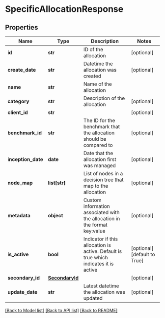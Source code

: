 # SpecificAllocationResponse

## Properties
Name | Type | Description | Notes
------------ | ------------- | ------------- | -------------
**id** | **str** | ID of the allocation | [optional] 
**create_date** | **str** | Datetime the allocation was created | [optional] 
**name** | **str** | Name of the allocation | 
**category** | **str** | Description of the allocation | [optional] 
**client_id** | **str** |  | [optional] 
**benchmark_id** | **str** | The ID for the benchmark that the allocation should be compared to | [optional] 
**inception_date** | **date** | Date that the allocation first was managed | [optional] 
**node_map** | **list[str]** | List of nodes in a decision tree that map to the allocation | [optional] 
**metadata** | **object** | Custom information associated with the allocation in the format key:value | [optional] 
**is_active** | **bool** | Indicator if this allocation is active. Default is true which indicates it is active | [optional] [default to True]
**secondary_id** | [**SecondaryId**](SecondaryId.md) |  | [optional] 
**update_date** | **str** | Latest datetime the allocation was updated | [optional] 

[[Back to Model list]](../README.md#documentation-for-models) [[Back to API list]](../README.md#documentation-for-api-endpoints) [[Back to README]](../README.md)


